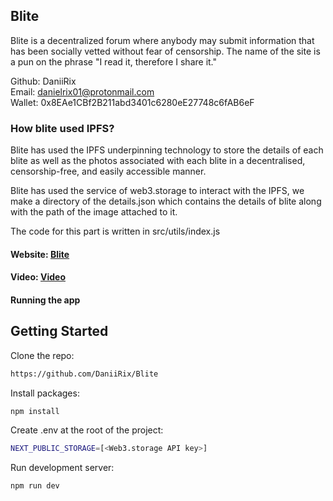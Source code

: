 ## Blite

Blite is a decentralized forum where anybody may submit information that has been socially vetted without fear of censorship. The name of the site is a pun on the phrase "I read it, therefore I share it."

Github: DaniiRix <br/>
Email: danielrix01@protonmail.com <br/>
Wallet: 0x8EAe1CBf2B211abd3401c6280eE27748c6fAB6eF <br/>

### How blite used IPFS?

Blite has used the IPFS underpinning technology to store the details of each blite as well as the photos associated with each blite in a decentralised, censorship-free, and easily accessible manner.

Blite has used the service of web3.storage to interact with the IPFS, we make a directory of the details.json which contains the details of blite along with the path of the image attached to it.

The code for this part is written in src/utils/index.js

#### Website: [Blite](https://ancient-bush-6883.on.fleek.co/)

#### Video: [Video]()

#### Running the app

## Getting Started

Clone the repo:

```bash
https://github.com/DaniiRix/Blite
```

Install packages:

```bash
npm install
```

Create .env at the root of the project:

```bash
NEXT_PUBLIC_STORAGE=[<Web3.storage API key>]
```

Run development server:

```bash
npm run dev
```
